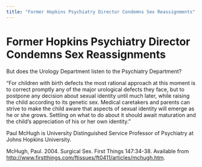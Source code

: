 ```yaml
---
title: "Former Hopkins Psychiatry Director Condemns Sex Reassignments"
---
```


# Former Hopkins Psychiatry Director Condemns Sex Reassignments

<p>But does the Urology Department listen to the Psychiatry Department?  </p>

<p>&#8220;For children with birth defects the most rational approach at this moment is to correct promptly any of the major urological defects they face, but to postpone any decision about sexual identity until much later, while raising the child according to its genetic sex. Medical caretakers and parents can strive to make the child aware that aspects of sexual identity will emerge as he or she grows. Settling on what to do about it should await maturation and the child&#8217;s appreciation of his or her own identity.&#8221;  </p>

<p>Paul McHugh is University Distinguished Service Professor of Psychiatry at Johns Hopkins University.  </p>

<p>McHugh, Paul. 2004. Surgical Sex. First Things 147:34-38. Available from <a href="http://www.firstthings.com/ftissues/ft0411/articles/mchugh.htm">http://www.firstthings.com/ftissues/ft0411/articles/mchugh.htm</a>.</p>